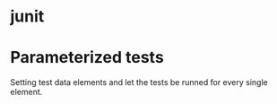 junit
=====

Parameterized tests
==

Setting test data elements and let the tests be runned for every single element.
